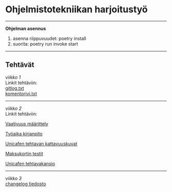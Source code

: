 # Ohjelmistotekniikan harjoitustyö  
-------------  
**Ohjelman asennus**  
1. asenna riippuvuudet: poetry install  
2. suorita: poetry run invoke start  

-------------
**Tehtävät**  
-------------
*viikko 1*  
Linkit tehtäviin:  
[gitlog.txt](https://github.com/MatiasSinisalo/ot-harjoitustyo/blob/master/laskarit/viikko1/gitlog.txt)  
[komentorivi.txt](https://github.com/MatiasSinisalo/ot-harjoitustyo/blob/master/laskarit/viikko1/komentorivi.txt)  

-------------
*viikko 2*  
Linkit tehtäviin:  

[Vaativuus määrittely](https://github.com/MatiasSinisalo/ot-harjoitustyo/blob/master/dokumentaatio/vaativuusmaarittely.md)  


[Työaika kirjanpito](https://github.com/MatiasSinisalo/ot-harjoitustyo/blob/master/dokumentaatio/tyoaikakirjanpito.md)  

[Unicafen tehtavan kattavuuskuvat](https://github.com/MatiasSinisalo/ot-harjoitustyo/tree/master/laskarit/viikko2/unicafe%20tehtavan%20koodikattavuuskuvat)  

[Maksukortin testit](https://github.com/MatiasSinisalo/ot-harjoitustyo/tree/master/laskarit/viikko2/maksukortti)  

[Unicafen tehtavakansio](https://github.com/MatiasSinisalo/ot-harjoitustyo/tree/master/laskarit/viikko2/unicafe/unicafe)  

-------------
*viikko 3*  
[changelog tiedosto](https://github.com/MatiasSinisalo/ot-harjoitustyo/blob/master/dokumentaatio/changelog.md)

